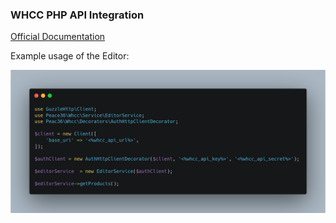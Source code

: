 ### WHCC PHP API Integration

[Official Documentation](https://developer.whcc.com/docs/)

Example usage of the Editor:

![image](./images/editor.png)